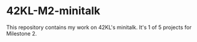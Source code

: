 # 42KL-M2-minitalk
This repository contains my work on 42KL's minitalk. It's 1 of 5 projects for Milestone 2.
